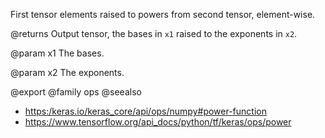 First tensor elements raised to powers from second tensor, element-wise.

@returns
    Output tensor, the bases in `x1` raised to the exponents in `x2`.

@param x1
The bases.

@param x2
The exponents.

@export
@family ops
@seealso
+ <https:/keras.io/keras_core/api/ops/numpy#power-function>
+ <https://www.tensorflow.org/api_docs/python/tf/keras/ops/power>
